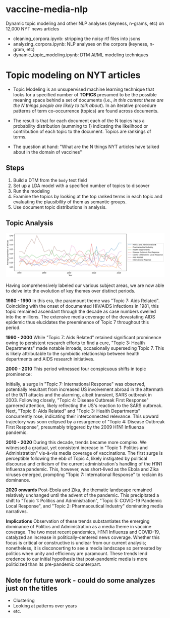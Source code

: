 # vaccine-media-nlp
Dynamic topic modeling and other NLP analyses (keyness, n-grams, etc) on 12,000 NYT news articles

* cleaning_corpora.ipynb: stripping the noisy rtf files into jsons
* analyzing_corpora.ipynb: NLP analyses on the corpora (keyness, n-gram, etc)
* dynamic_topic_modeling.ipynb: DTM AI/ML modeling techniques

# Topic modeling on NYT articles

* Topic Modeling is an unsupervised machine learning technique that looks for a specified number of __TOPICS__ presumed to be the possible meaning space behind a set of documents (i.e., _in this context these are the N things people are likely to talk about_). In an iterative procedure patterns of term co-occurrence (topics) are found across documents. 

* The result is that for each document each of the N topics has a probability distribution (summing to 1) indicating the likelihood or contribution of each topic to the document. Topics are rankings of terms.

* The question at hand: "What are the N things NYT articles have talked about in the domain of vaccines"

## Steps

1. Build a DTM from the `body` text field
2. Set up a LDA model with a specified number of topics to discover
3. Run the modeling
4. Examine the topics by looking at the top ranked terms in each topic and evaluating the plausibility of them as semantic groups.
5. Use document topic distributions in analysis.

## Topic Analysis

![dtm_covid](dtm_covid.png)

Having comprehensively labeled our various subject areas, we are now able to delve into the evolution of key themes over distinct periods.

**1980 - 1990**
In this era, the paramount theme was "Topic 7: Aids Related". Coinciding with the onset of documented HIV/AIDS infections in 1981, this topic remained ascendant through the decade as case numbers swelled into the millions. The extensive media coverage of the devastating AIDS epidemic thus elucidates the preeminence of Topic 7 throughout this period.

**1990 - 2000**
While "Topic 7: Aids Related" retained significant prominence owing to persistent research efforts to find a cure, "Topic 3: Health Departments" made notable inroads, occasionally superseding Topic 7. This is likely attributable to the symbiotic relationship between health departments and AIDS research initiatives.

**2000 - 2010**
This period witnessed four conspicuous shifts in topic prominence:

Initially, a surge in "Topic 7: International Response" was observed, potentially resultant from increased US involvement abroad in the aftermath of the 9/11 attacks and the alarming, albeit transient, SARS outbreak in 2003.
Following closely, "Topic 4: Disease Outbreak First Response" garnered attention, likely reflecting the US's reaction to the SARS outbreak.
Next, "Topic 6: Aids Related" and "Topic 3: Health Departments" concurrently rose, indicating their interconnected relevance.
This upward trajectory was soon eclipsed by a resurgence of "Topic 4: Disease Outbreak First Response", presumably triggered by the 2009 H1N1 Influenza pandemic.

**2010 - 2020**
During this decade, trends became more complex. We witnessed a gradual, yet consistent increase in "Topic 1: Politics and Administration" vis-à-vis media coverage of vaccinations. The first surge is perceptible following the ebb of Topic 4, likely instigated by political discourse and criticism of the current administration's handling of the H1N1 Influenza pandemic. This, however, was short-lived as the Ebola and Zika viruses emerged, prompting "Topic 7: International Response" to reclaim its dominance.

**2020 onwards**
Post-Ebola and Zika, the thematic landscape remained relatively unchanged until the advent of the pandemic. This precipitated a shift to "Topic 1: Politics and Administration", "Topic 5: COVID-19 Pandemic Local Response", and "Topic 2: Pharmaceutical Industry" dominating media narratives.

**Implications**
Observation of these trends substantiates the emerging dominance of Politics and Administration as a media theme in vaccine coverage. The two most recent pandemics, H1N1 Influenza and COVID-19, catalyzed an increase in politically-centered news coverage. Whether this focus is critical or constructive is unclear from our current analysis; nonetheless, it is disconcerting to see a media landscape so permeated by politics when unity and efficiency are paramount. These trends lend credence to our initial hypothesis that post-pandemic media is more politicized than its pre-pandemic counterpart.

## Note for future work - could do some analyzes just on the titles
* Clustering
* Looking at patterns over years 
* etc.
